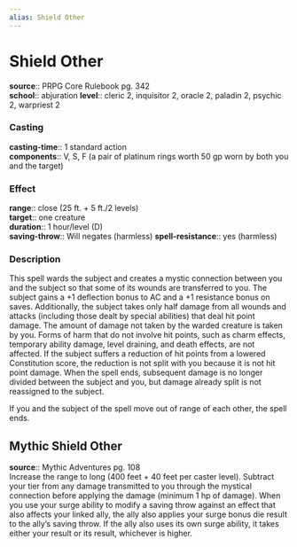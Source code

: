 ```yaml
---
alias: Shield Other
---
```


# Shield Other 

**source**:: PRPG Core Rulebook pg. 342  
**school**:: abjuration
**level**:: cleric 2, inquisitor 2, oracle 2, paladin 2, psychic 2, warpriest 2

### Casting 

**casting-time**:: 1 standard action  
**components**:: V, S, F (a pair of platinum rings worth 50 gp worn by both you and the target)

### Effect 

**range**:: close (25 ft. + 5 ft./2 levels)  
**target**:: one creature  
**duration**:: 1 hour/level (D)  
**saving-throw**:: Will negates (harmless)
**spell-resistance**:: yes (harmless)

### Description 

This spell wards the subject and creates a mystic connection between you and the subject so that some of its wounds are transferred to you. The subject gains a +1 deflection bonus to AC and a +1 resistance bonus on saves. Additionally, the subject takes only half damage from all wounds and attacks (including those dealt by special abilities) that deal hit point damage. The amount of damage not taken by the warded creature is taken by you. Forms of harm that do not involve hit points, such as charm effects, temporary ability damage, level draining, and death effects, are not affected. If the subject suffers a reduction of hit points from a lowered Constitution score, the reduction is not split with you because it is not hit point damage. When the spell ends, subsequent damage is no longer divided between the subject and you, but damage already split is not reassigned to the subject.  
  
If you and the subject of the spell move out of range of each other, the spell ends.

## Mythic Shield Other 

**source**:: Mythic Adventures pg. 108  
Increase the range to long (400 feet + 40 feet per caster level). Subtract your tier from any damage transmitted to you through the mystical connection before applying the damage (minimum 1 hp of damage). When you use your surge ability to modify a saving throw against an effect that also affects your linked ally, the ally also applies your surge bonus die result to the ally’s saving throw. If the ally also uses its own surge ability, it takes either your result or its result, whichever is higher.


